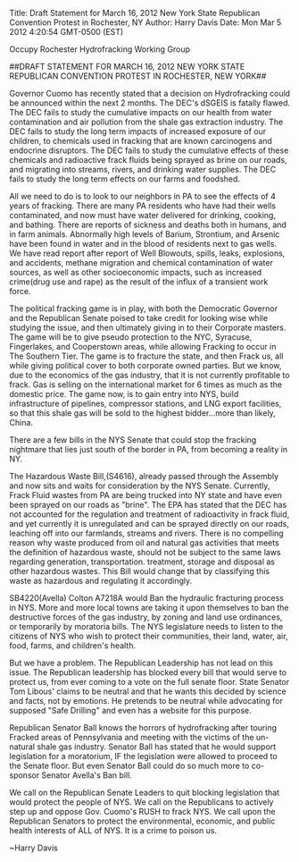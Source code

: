 Title: Draft Statement for March 16, 2012 New York State Republican Convention Protest in Rochester, NY
Author: Harry Davis
Date: Mon Mar 5 2012 4:20:54 GMT-0500 (EST)

Occupy Rochester Hydrofracking Working Group

##DRAFT STATEMENT FOR MARCH 16, 2012 NEW YORK STATE REPUBLICAN CONVENTION PROTEST IN ROCHESTER, NEW YORK##

Governor Cuomo has recently stated that a decision on Hydrofracking could be announced within the next 2 months. The DEC's dSGEIS is fatally flawed. The DEC fails to study the cumulative impacts on our health from water contamination and air pollution from the shale gas extraction industry. The DEC fails to study the long term impacts of increased exposure of our children, to chemicals used in fracking that are known carcinogens and endocrine disruptors. The DEC fails to study the cumulative effects of these chemicals and radioactive frack fluids being sprayed as brine on our roads, and migrating into streams, rivers, and drinking water supplies. The DEC fails to study the long term effects on our farms and foodshed.
    
All we need to do is to look to our neighbors in PA to see the effects of 4 years of fracking. There are many PA residents who have had their wells contaminated, and now must have water delivered for drinking, cooking, and bathing. There are reports of sickness and deaths both in humans, and in farm animals. Abnormally high levels of Barium, Strontium, and Arsenic have been found in water and in the blood of residents next to gas wells. We have read report after report of Well Blowouts, spills, leaks, explosions, and accidents, methane migration and chemical contamination of water sources, as well as other socioeconomic impacts, such as increased crime(drug use and rape) as the result of the influx of a transient work force.
    
The political fracking game is in play, with both the Democratic Governor and the Republican Senate poised to take credit for looking wise while studying the issue, and then ultimately giving in to their Corporate masters. The game will be to give pseudo protection to the NYC, Syracuse, Fingerlakes, and Cooperstown areas, while allowing Fracking to occur in The Southern Tier. The game is to fracture the state, and then Frack us, all while giving political cover to both corporate owned parties. But we know, due to the economics of the gas industry, that it is not currently profitable to frack. Gas is selling on the international market for 6 times as much as the domestic price. The game now, is to gain entry into NYS, build infrastructure of pipelines, compressor stations, and LNG export facilities, so that this shale gas will be sold to the highest bidder...more than likely, China.
    
There are a few bills in the NYS Senate that could stop the fracking nightmare that lies just south of the border in PA, from becoming a reality in NY.
    
The Hazardous Waste Bill,(S4616), already passed through the Assembly and now sits and waits for consideration by the NYS Senate. Currently, Frack Fluid wastes from PA are being trucked into NY state and have even been sprayed on our roads as "brine". The EPA has stated that the DEC has not accounted for the regulation and treatment of radioactivity in frack fluid, and yet currently it is unregulated and can be sprayed directly on our roads, leaching off into our farmlands, streams and rivers. There is no compelling reason why waste produced from oil and natural gas activities that meets the definition of hazardous waste, should not be subject to the same laws regarding generation, transportation. treatment, storage and disposal as other hazardous wastes. This Bill would change that by classifying this waste as hazardous and regulating it accordingly.
    
SB4220(Avella) Colton A7218A would Ban the hydraulic fracturing process in NYS. More and more local towns are taking it upon themselves to ban the destructive forces of the gas industry, by zoning and land use ordinances, or temporarily by moratoria bills. The NYS legislature needs to listen to the citizens of NYS who wish to protect their communities, their land, water, air, food, farms, and children's health.
    
    
But we have a problem. The Republican Leadership has not lead on this issue. The Republican leadership has blocked every bill that would serve to protect us, from ever coming to a vote on the full senate floor. State Senator Tom Libous' claims to be neutral and that he wants this decided by science and facts, not by emotions. He pretends to be neutral while advocating for supposed "Safe Drilling" and even has a website for this purpose.
    
Republican Senator Ball knows the horrors of hydrofracking after touring Fracked areas of Pennsylvania and meeting with the victims of the un-natural shale gas industry. Senator Ball has stated that he would support legislation for a moratorium, IF the legislation were allowed to proceed to the Senate floor. But even Senator Ball could do so much more to co-sponsor Senator Avella's Ban bill.
    
We call on the Republican Senate Leaders to quit blocking legislation that would protect the people of NYS. We call on the Republicans to actively step up and oppose Gov. Cuomo's RUSH to frack NYS. We call upon the Republican Senators to protect the environmental, economic, and public health interests of ALL of NYS. It is a crime to poison us.
    
~Harry Davis

